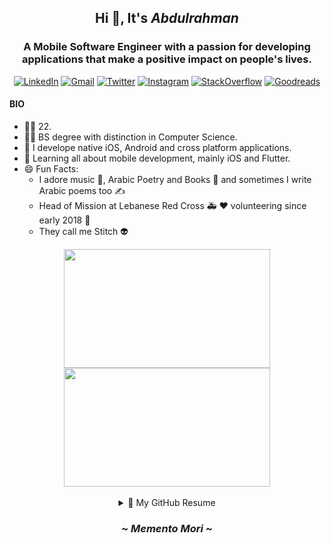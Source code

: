 ## <div align="center">Hi 👋, It's *Abdulrahman*</div>
### <div align="center">A Mobile Software Engineer with a passion for developing applications that make a positive impact on people's lives.</div>
<span></span><div align="center"> 
  
  [![LinkedIn](https://img.shields.io/badge/LinkedIn-0077B5?style=for-the-badge&logo=linkedin&logoColor=white
  )](https://linkedin.com/in/abdulrahmanqabbout)
  [![Gmail](https://img.shields.io/badge/Gmail-D14836?style=for-the-badge&logo=gmail&logoColor=white
  )](mailto:abdulrahman.qabbout@gmail.com)
  [![Twitter](https://img.shields.io/badge/Twitter-1DA1F2?style=for-the-badge&logo=twitter&logoColor=white
  )](https://twitter.com/qabbout)
  [![Instagram](https://img.shields.io/badge/Instagram-E4405F?style=for-the-badge&logo=instagram&logoColor=white
  )](https://instagram.com/qabbout)
  [![StackOverflow](https://img.shields.io/badge/Stack_Overflow-FE7A16?style=for-the-badge&logo=stack-overflow&logoColor=white
  )](https://stackoverflow.com/users/12858507/stitch)
  [![Goodreads](https://img.shields.io/badge/Goodreads-372213?style=for-the-badge&logo=goodreads&logoColor=white
  )](https://www.goodreads.com/qabbout)
  
  
  
</div>

#### BIO

- 👨‍💻 22.
- 👨‍🎓 BS degree with distinction in Computer Science.
- 🎱 I develope native iOS, Android and cross platform applications.
- 🌱 Learning all about mobile development, mainly iOS and Flutter.
- 😄 Fun Facts: 
  - I adore music 🎵, Arabic Poetry and Books 📖 and sometimes I write Arabic poems too ✍️
  - Head of Mission at Lebanese Red Cross 🚑 ❤️ volunteering since early 2018 📆
  - They call me Stitch 👽

<div align="center">
<img src="http://24.media.tumblr.com/d86fe6093af11856043bf41ef902465e/tumblr_mnhmqraFSD1rsi6f2o1_400.gif" width="330" height="190"></img> 
<img src="https://i.imgur.com/K3l9iqp.gif" width="330" height="190"></img> 
</div>

<br>
<details>
 
 <summary align="center">📃 My GitHub Resume</summary>


## Education
  
- 📖 **BS Degree in Computer Science** - GPA 3.65
  
  📆 2017 - 2020
  
  📍 Lebanese International University - Dahr El Ein, Lebanon
  
   <div align="center"><img src="http://liu.edu.lb/lb/Web%20slices/Logo2.png" height="20%" width="20%"></img><div>
  
## Experience
  
- 👨‍💻 **Mobile Software Engineer**
  
  📆 2020 - Nov 2021
  
  📍 Tecware International - Tripoli, Lebanon
  
   <div align="center"><img src="https://tecware.org/templates/ezwebhosting/images/s5_logo.png" height="10%" width="10%"></img><div>
  
  ##

- 📑 **Head of Information Technology**
  
  📆 2018 - 2020
  
  📍 Lebanese Red Cross - Tripoli, Lebanon
  
  <div align="center"><img src="https://i0.wp.com/www.redcross.org.lb/wp-content/uploads/2019/04/logo.png" height="10%" width="10%"></img><div>

## Skills
  
  <span></span><div align="center"><p> **Languages / Frameworks / Libraries I use/have used:**</p>
  
  ![iOS](https://img.shields.io/badge/iOS-000000?style=for-the-badge&logo=ios&logoColor=white)
  ![Swift](https://img.shields.io/badge/Swift-FA7343?style=for-the-badge&logo=swift&logoColor=white)
  ![Flutter](https://img.shields.io/badge/Flutter-02569B?style=for-the-badge&logo=flutter&logoColor=white)
  ![Dart](https://img.shields.io/badge/Dart-0175C2?style=for-the-badge&logo=dart&logoColor=white)
  ![Android](https://img.shields.io/badge/Android-3DDC84?style=for-the-badge&logo=android&logoColor=white)
  ![Kotlin](https://img.shields.io/badge/Kotlin-0095D5?&style=for-the-badge&logo=kotlin&logoColor=white)
  ![Java](https://img.shields.io/badge/Java-ED8B00?style=for-the-badge&logo=java&logoColor=white)
  ![JSON](https://img.shields.io/badge/json-5E5C5C?style=for-the-badge&logo=json&logoColor=white)
  ![C#](https://img.shields.io/badge/C%23-239120?style=for-the-badge&logo=c-sharp&logoColor=white)
  ![.NET](https://img.shields.io/badge/.NET-5C2D91?style=for-the-badge&logo=dot-net&logoColor=white)
  ![Rust](https://img.shields.io/badge/Rust-000000?style=for-the-badge&logo=rust&logoColor=white)
  ![Python](https://img.shields.io/badge/Python-3776AB?style=for-the-badge&logo=python&logoColor=white)
  ![PHP](https://img.shields.io/badge/PHP-777BB4?style=for-the-badge&logo=php&logoColor=white)
  ![JavaScript](https://img.shields.io/badge/JavaScript-F7DF1E?style=for-the-badge&logo=javascript&logoColor=black)
  ![TypeScript](https://img.shields.io/badge/TypeScript-007ACC?style=for-the-badge&logo=typescript&logoColor=white)
  ![React Native](https://img.shields.io/badge/React_Native-20232A?style=for-the-badge&logo=react&logoColor=61DAFB)
  ![Shell Script](https://img.shields.io/badge/Shell_Script-121011?style=for-the-badge&logo=gnu-bash&logoColor=white)
  ![Markdown](https://img.shields.io/badge/Markdown-000000?style=for-the-badge&logo=markdown&logoColor=white)
  ![HTML](https://img.shields.io/badge/HTML-239120?style=for-the-badge&logo=html5&logoColor=white)
  ![CSS](https://img.shields.io/badge/CSS-239120?&style=for-the-badge&logo=css3&logoColor=white)
  ![Tailwind CSS](https://img.shields.io/badge/Tailwind_CSS-38B2AC?style=for-the-badge&logo=tailwind-css&logoColor=white)
  ![Bootstrap](https://img.shields.io/badge/Bootstrap-563D7C?style=for-the-badge&logo=bootstrap&logoColor=white)
  ![Materialize CSS](https://img.shields.io/badge/-materialize--css-ff69b4?style=for-the-badge&logo=materialize--css&logoColor=white)
  
  <br>
  
  <span></span><p> **Databases:**</p>
  ![Firebase](https://img.shields.io/badge/firebase-ffca28?style=for-the-badge&logo=firebase&logoColor=black)
  ![SQLite](https://img.shields.io/badge/SQLite-07405E?style=for-the-badge&logo=sqlite&logoColor=white)
  ![Microsoft SQL Server](https://img.shields.io/badge/Microsoft%20SQL%20Sever-CC2927?style=for-the-badge&logo=microsoft%20sql%20server&logoColor=white)
  ![MySQL](https://img.shields.io/badge/MySQL-00000F?style=for-the-badge&logo=mysql&logoColor=white)
  ![Realm](https://img.shields.io/badge/Realm-39477F?style=for-the-badge&logo=realm&logoColor=white)
  
  <br>
  
  <span></span><p> **Others:**</p>
  
  ![Git](https://img.shields.io/badge/Git-F05032?style=for-the-badge&logo=git&logoColor=white)
  ![XCode](https://img.shields.io/badge/Xcode-007ACC?style=for-the-badge&logo=Xcode&logoColor=white)
  ![Intellij](https://img.shields.io/badge/IntelliJ-000000.svg?style=for-the-badge&logo=intellij-idea&logoColor=white)
  ![VS Code](https://img.shields.io/badge/Visual_Studio_Code-0078D4?style=for-the-badge&logo=visual%20studio%20code&logoColor=white)
  ![Visual Studio](https://img.shields.io/badge/Visual_Studio-5C2D91?style=for-the-badge&logo=visual%20studio&logoColor=white)
  ![Postman](https://img.shields.io/badge/Postman-FF6C37?style=for-the-badge&logo=Postman&logoColor=white)
  ![Notion](https://img.shields.io/badge/Notion-000000?style=for-the-badge&logo=notion&logoColor=white)
  ![Linux](https://img.shields.io/badge/Linux-FCC624?style=for-the-badge&logo=linux&logoColor=black)
  ![Docker](https://img.shields.io/badge/Docker-2CA5E0?style=for-the-badge&logo=docker&logoColor=white)
  ![Kubernetes](https://img.shields.io/badge/kubernetes-326ce5.svg?&style=for-the-badge&logo=kubernetes&logoColor=white)
  ![Google Play](https://img.shields.io/badge/Google_Play-414141?style=for-the-badge&logo=google-play&logoColor=white)
  ![App Store](https://img.shields.io/badge/App_Store-0D96F6?style=for-the-badge&logo=app-store&logoColor=white)
  
  </div>
  
## Certificates
  
  - **CCNA Routing and Switching: Connecting Networks** *(with letter)* / 2020 - Present
  
  - **CCNA Routing and Switching: Scaling Networks** *(with letter)* / 2020 - Present
  
  - **CCNA Routing and Switching: Routing and Switching Essentials** *(with letter)* / 2019 - Present
  
  - **CCNA Routing and Switching: Introduction to Networks** *(with letter)* / 2019 - Present
  
    **<p align="center"> 🔼 Cisco Networking Academy </p>**
  
  <br>
  <div align="center"><img src="https://cdn.freebiesupply.com/images/large/2x/cisco-logo-transparent.png" width="20%" height="20%"></img><div>
  
  ##
  
  - **Strategic Thinking 101: Problem Solving** / 2021 - Present
  
    **<p align="center"> 🔼 Abdulla Al Ghurair Foundation for Education </p>**
  
  <div align="center"><img src="https://youngthinker.org/themes/custom/ytp_barrio/images/agfe-logo-wide-en.png" height="50%" width="50%"></img><div>
  
  
  
  ##
  
  - **M112: Diagnostic Thinking** / 2021 - Present
  
    **<p align="center"> 🔼 MongoDB University </p>**
  
  <div align="center"><img src="https://theme.zdassets.com/theme_assets/215697/67a5dadc8b67a5629ff02414169545a068fb40ba.png" height="35%" width="35%"></img><div>
  
  ##
  
  - **iOS Development: Architecture** / 2021 - Present
  
  - **Communicating Across Cultures** / 2021 - Present
  
  - **Blockchain Programming in iOS Using Swift** / 2021 - Present
  
  - **Managing Your Career as an Introvert** / 2021 - Present
  
  - **Building Resilience** / 2021 - Present
  
  - **Build an iOS Application** (Learning Path) / 2021 - Present
  
  - **Learning to Be Approachable** / 2021 - Present
  
  - **Learning Functional Programming with Swift** / 2021 - Present
  
  - **Learning Higher-Order Functions with Swift** / 2021 - Present
  
  - **iOS Development: Threading and Grand Central Dispatch** / 2021 - Present
  
  - **Programming Foundations: Fuzzy Logic** / 2021 - Present
  
  - **Become an iOS 13 App Developer** (Learning Path) / 2021 - Present
  
  - **iOS 14 Development Essential Training** / 2021 - Present
  
  - **Machine Learning for iOS: Core ML and Create ML** / 2021 - Present
  
  - **Master Swift** (Learning Path) / 2021 - Present
  
  - **Learning Realm for iOS App Development** / 2021 - Present
  
  - **Swift 5: Protocol-Oriented Programming** / 2021 - Present
  
  - **Swift: Delegations and Data Sources** / 2021 - Present
  
  - **Swift 5 Essential Training** / 2021 - Present
  
  - **The Secret to Better Decisions: Stop Hoarding Chips** / 2021 - Present
  
  - **Becoming an Ally to All** / 2021 - Present
  
  - **Body Language for Leaders** / 2021 - Present
  
  - **Critical Thinking for Better Judgment and Decision-Making** / 2021 - Present
  
  - **Digital Body Langauge** / 2021 - Present
    
  - **Programming Foundations: Fundamentals** / 2021 - Present
  
  - **Programming Foundations: Databases** / 2021 - Present
  
    **<p align="center"> 🔼 LinkedIn Learning </p>**
  
  <div align="center"><img src="https://www.aivancity.ai/sites/default/files/2020-09/linkedinlearning.png" height="35%" width="35%"></img><div>
  
  ##
  
  - **Artificial Intelligence Bootcamp** / 2021 - Present
  
  - **Getting Started with Python for Data Science** / 2021 - Present
  
    **<p align="center"> 🔼 ZAKA</p>**
  
    <div align="center"><img src="https://beirutai.org/wp-content/uploads/2020/07/Webp.net-resizeimage.png" height="35%" width="35%"></img><div>

  
  ##
  
  - **Clean Code** / 6.5 total hours / 2021 - Present
  
  - **Body Language: Appear Confident and Poised When You Speak** / 1 total hours / 2021 - Present
  
  - **Flutter & Dart - The Complete Guide [Arabic Edition]** / 59.5 total hours / 2021 - Present
  
  - **Dart: Advanced Course** / 2.5 total hours/ 2021 - Present
  
  - **Dart: Intermediate Course** / 2 total hours / 2021 - Present
  
  - **Dart: Beginners Course** / 2 total hours / 2021 - Present
  
  - **Flutter: Advanced Course** / 5 total hours /2021 - Present
  
  - **Flutter: Intermediate Course** / 3.5 total hours / 2021 - Present
  
  - **Flutter: Beginners Course** / 2 total hours / 2021 - Present
  
  - **The Complete React Native from Zero to Hero** / 12 total hours / 2020 - Present
  
  - **Modern Web Scraping with python** / 3.5 total hours / 2021 - Present
  
  **<p align="center"> 🔼 Udemy </p>**
  
  <div align="center"><img src="https://www.freelogovectors.net/wp-content/uploads/2021/08/udemylogo-freelogovectors.net_.png" height="25%" width="25%"></img><div>
  
  ##
    
  - **Mission Leader** / 2020 - Present
  
  - **Emergency Medical Technician (EMT)** 2019 - Present
  
  - **First Responder** 2018 - Present
  
  **<p align="center"> 🔼 Lebanese Red Cross </p>**
  
  <div align="center"><img src="https://i0.wp.com/www.redcross.org.lb/wp-content/uploads/2019/04/logo.png" height="10%" width="10%"></img><div>
  
  <div align="left">
  
##  Hobbies
    
</div>  
  
  
  - Reading Books, Preferably Psychological Ones
  - Collecting Books
  - Aquiring New Skills and Learning New Stuffs
  - Learning Languages, Like Japanese, Russian, Spanish..
  - Watching Anime and Reading Manga
  - Writing Poems in Arabic
    

  
</details>

### <div align="center"><i> ~ Memento Mori ~ <i></div>
  
